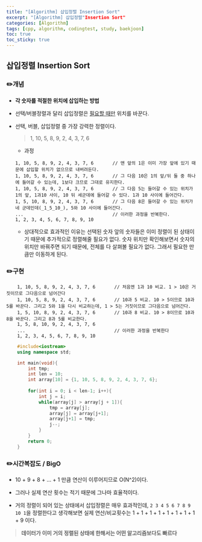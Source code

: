 ```yaml
---
title: "[Algorithm] 삽입정렬 Insertion Sort"
excerpt: "[Algorithm] 삽입정렬"Insertion Sort"
categories: [Algorithm]
tags: [cpp, algorithm, codingtest, study, baekjoon]
toc: true
toc_sticky: true
---
```


## 삽입정렬 Insertion Sort

### ✏️개념 

+ **각 숫자를 적절한 위치에 삽입하는 방법**

+ 선택/버블정렬과 달리 삽입정렬은 <u>필요할 때만</u> 위치를 바꾼다.  

+ 선택, 버블, 삽입정렬 중 가장 강력한 정렬이다.

    > 1, 10, 5, 8, 9, 2, 4, 3, 7, 6

    + 과정   
    ```
    1, 10, 5, 8, 9, 2, 4, 3, 7, 6       // 맨 앞의 1은 이미 가장 앞에 있기 때문에 삽입할 위치가 없으므로 내버려둔다.
    1, 10, 5, 8, 9, 2, 4, 3, 7, 6       // 그 다음 10은 1의 앞/뒤 둘 중 하나에 들어갈 수 있는데, 1보다 크므로 그대로 유지한다.
    1, 10, 5, 8, 9, 2, 4, 3, 7, 6       // 그 다음 5는 들어갈 수 있는 위치가 1의 앞, 1과10 사이, 10 뒤 세군데에 들어갈 수 있다. 1과 10 사이에 들어간다.
    1, 5, 10, 8, 9, 2, 4, 3, 7, 6       // 그 다음 8은 들어갈 수 있는 위치가 네 군데인데(_1_5_10_), 5와 10 사이에 들어간다.
    ...                                 // 이러한 과정을 반복한다.  
    1, 2, 3, 4, 5, 6, 7, 8, 9, 10

    ```

    + 상대적으로 효과적인 이유는 선택된 숫자 앞의 숫자들은 이미 정렬이 된 상태이기 때문에 추가적으로 정렬해줄 필요가 없다. 숫자 위치만 확인해보면서 숫자의 위치만 바꿔주면 되기 때문에, 전체를 다 살펴볼 필요가 없다. 그래서 필요한 만큼만 이동하게 된다.

### ✏️구현

```
    1, 10, 5, 8, 9, 2, 4, 3, 7, 6       // 처음엔 1과 10 비교. 1 > 10은 거짓이므로 그다음으로 넘어간다
    1, 10, 5, 8, 9, 2, 4, 3, 7, 6       // 10과 5 비교. 10 > 5이므로 10과 5를 바꾼다. 그리고 5와 1을 다시 비교하는데, 1 > 5는 거짓이므로 그다음으로 넘어간다.
    1, 5, 10, 8, 9, 2, 4, 3, 7, 6       // 10과 8 비교. 10 > 8이므로 10과 8을 바꾼다. 그리고 8과 5를 비교한다.
    1, 5, 8, 10, 9, 2, 4, 3, 7, 6
    ...                                 // 이러한 과정을 반복한다
    1, 2, 3, 4, 5, 6, 7, 8, 9, 10
```

```cpp
    #include<iostream>
    using namespace std;

    int main(void){
        int tmp;
        int len = 10;
        int array[10] = {1, 10, 5, 8, 9, 2, 4, 3, 7, 6};
        
        for(int i = 0; i < len-1; i++){
            int j = i;
            while(array[j] > array[j + 1]){     
                tmp = array[j];
                array[j] = array[j+1];
                array[j+1] = tmp;
                j--;
            }
        }   
        return 0;
    }
```

### ✏️시간복잡도 / BigO

+ 10 + 9 + 8 + ... + 1 만큼 연산이 이루어지므로 O(N^2)이다.

+ 그러나 실제 연산 횟수는 적기 때문에 그나마 효율적이다.

+ 거의 정렬이 되어 있는 상태에서 삽입정렬은 매우 효과적인데, `2 3 4 5 6 7 8 9 10 1`을 정렬한다고 생각해보면 
    실제 연산/비교횟수는 1 + 1 + 1 + 1 + 1 + 1 + 1 + 1 + 9 이다. 

> **데이터가 이미 거의 정렬된 상태에 한해서는 어떤 알고리즘보다도 빠르다**